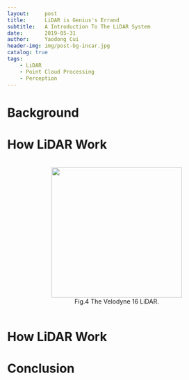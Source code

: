 ```yaml
---
layout:     post
title:      LiDAR is Genius's Errand
subtitle:   A Introduction To The LiDAR System
date:       2019-05-31
author:     Yaodong Cui
header-img: img/post-bg-incar.jpg
catalog: true
tags:
    - LiDAR
    - Point Cloud Processing
    - Perception
---
```



# Background



# How LiDAR Work


<br>
<div  align="center"> 
    <img 
    src="https://raw.githubusercontent.com/yaodongC/yaodongC.github.io/master/post_img/190531/lidar-velodyne.jpg.png"
    width = "300" height = "300"></div>
 <div align="center">Fig.4   The Velodyne 16 LiDAR.</div>
<br>  



# How LiDAR Work



# Conclusion

